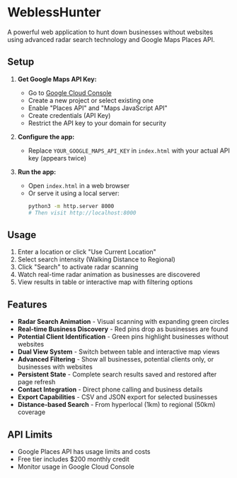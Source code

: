 # WeblessHunter

A powerful web application to hunt down businesses without websites using advanced radar search technology and Google Maps Places API.

## Setup

1. **Get Google Maps API Key:**
   - Go to [Google Cloud Console](https://console.cloud.google.com/)
   - Create a new project or select existing one
   - Enable "Places API" and "Maps JavaScript API"
   - Create credentials (API Key)
   - Restrict the API key to your domain for security

2. **Configure the app:**
   - Replace `YOUR_GOOGLE_MAPS_API_KEY` in `index.html` with your actual API key (appears twice)

3. **Run the app:**
   - Open `index.html` in a web browser
   - Or serve it using a local server:
     ```bash
     python3 -m http.server 8000
     # Then visit http://localhost:8000
     ```

## Usage

1. Enter a location or click "Use Current Location"
2. Select search intensity (Walking Distance to Regional)
3. Click "Search" to activate radar scanning
4. Watch real-time radar animation as businesses are discovered
5. View results in table or interactive map with filtering options

## Features

- **Radar Search Animation** - Visual scanning with expanding green circles
- **Real-time Business Discovery** - Red pins drop as businesses are found
- **Potential Client Identification** - Green pins highlight businesses without websites
- **Dual View System** - Switch between table and interactive map views
- **Advanced Filtering** - Show all businesses, potential clients only, or businesses with websites
- **Persistent State** - Complete search results saved and restored after page refresh
- **Contact Integration** - Direct phone calling and business details
- **Export Capabilities** - CSV and JSON export for selected businesses
- **Distance-based Search** - From hyperlocal (1km) to regional (50km) coverage

## API Limits

- Google Places API has usage limits and costs
- Free tier includes $200 monthly credit
- Monitor usage in Google Cloud Console
